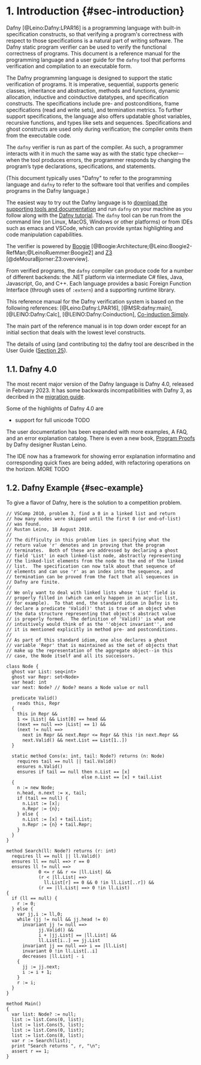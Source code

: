 # 1. Introduction {#sec-introduction}

Dafny [@Leino:Dafny:LPAR16] is a programming language with built-in specification constructs,
so that verifying a program's correctness with respect to those specifications
is a natural part of writing software.
The Dafny static program verifier can be used to verify the functional
correctness of programs.
This document is a reference manual for the programming language and a user guide
for the `dafny` tool that performs verification and compilation to an
executable form.

The Dafny programming language is designed to support the static
verification of programs. It is imperative, sequential, supports generic
classes, inheritance and abstraction, methods and functions, dynamic allocation, inductive and
coinductive datatypes, and specification constructs. The
specifications include pre- and postconditions, frame specifications
(read and write sets), and termination metrics. To further support
specifications, the language also offers updatable ghost variables,
recursive functions, and types like sets and sequences. Specifications
and ghost constructs are used only during verification; the compiler
omits them from the executable code.

The `dafny` verifier is run as part of the compiler. As such, a programmer
interacts with it in much the same way as with the static type
checker—when the tool produces errors, the programmer responds by
changing the program’s type declarations, specifications, and statements.

(This document typically uses "Dafny" to refer to the programming language
and `dafny` to refer to the software tool that verifies and compiles programs
in the Dafny language.)

The easiest way to try out the Dafny language is to [download the supporting tools and documentation](https://github.com/dafny-lang/dafny/releases) and
run `dafny` on your machine as you follow along with the [Dafny tutorial](../OnlineTutorial/guide).
The `dafny` tool can be run from the command line (on Linux, MacOS, Windows or other platforms) or from IDEs
such as emacs and VSCode, which can provide syntax highlighting and code manipulation capabilities.

The verifier is powered
by [Boogie](http://research.microsoft.com/boogie)
[@Boogie:Architecture;@Leino:Boogie2-RefMan;@LeinoRuemmer:Boogie2]
and [Z3](https://github.com/z3prover) [@deMouraBjorner:Z3:overview].

From verified programs, the `dafny` compiler can produce code for a number
of different backends:
the .NET platform via intermediate C\# files, Java, Javascript, Go, and C++.
Each language provides a basic Foreign Function Interface (through uses of `:extern`)
and a supporting runtime library.

This reference manual for the Dafny verification system is
based on the following references:
[@Leino:Dafny:LPAR16],
[@MSR:dafny:main],
[@LEINO:Dafny:Calc],
[@LEINO:Dafny:Coinduction],
[Co-induction Simply](http://research.microsoft.com/en-us/um/people/leino/papers/krml230.pdf).

The main part of the reference manual is in top down order except for an
initial section that deals with the lowest level constructs.

The details of using (and contributing to) the dafny tool are described in the User Guide ([Section 25](#sec-user-guide)).

## 1.1. Dafny 4.0

The most recent major version of the Dafny language is Dafny 4.0, released in February 2023.
It has some backwards incompatibilities with Dafny 3, as decribed in the [migration guide](https://github.com/dafny-lang/ide-vscode/wiki/Quick-migration-guide-from-Dafny-3.X-to-Dafny-4.0).

Some of the highlights of Dafny 4.0 are
* support for full unicode
TODO

The user documentation has been expanded with more examples, A FAQ, and an error explanation catalog.
There is even a new book, [Program Proofs](https://mitpress.mit.edu/9780262546232/program-proofs/) by Dafny designer Rustan Leino.

The IDE now has a framework for showing error explanation informatino and corresponding quick fixes are
being added, with refactoring operations on the horizon.
MORE TODO

## 1.2. Dafny Example {#sec-example}
To give a flavor of Dafny, here is the solution to a competition problem.

<!-- %check-verify -->
```dafny
// VSComp 2010, problem 3, find a 0 in a linked list and return
// how many nodes were skipped until the first 0 (or end-of-list)
// was found.
// Rustan Leino, 18 August 2010.
//
// The difficulty in this problem lies in specifying what the
// return value 'r' denotes and in proving that the program
// terminates.  Both of these are addressed by declaring a ghost
// field 'List' in each linked-list node, abstractly representing
// the linked-list elements from the node to the end of the linked
// list.  The specification can now talk about that sequence of
// elements and can use 'r' as an index into the sequence, and
// termination can be proved from the fact that all sequences in
// Dafny are finite.
//
// We only want to deal with linked lists whose 'List' field is
// properly filled in (which can only happen in an acyclic list,
// for example).  To that end, the standard idiom in Dafny is to
// declare a predicate 'Valid()' that is true of an object when
// the data structure representing that object's abstract value
// is properly formed.  The definition of 'Valid()' is what one
// intuitively would think of as the ''object invariant'', and
// it is mentioned explicitly in method pre- and postconditions.
//
// As part of this standard idiom, one also declares a ghost
// variable 'Repr' that is maintained as the set of objects that
// make up the representation of the aggregate object--in this
// case, the Node itself and all its successors.

class Node {
  ghost var List: seq<int>
  ghost var Repr: set<Node>
  var head: int
  var next: Node? // Node? means a Node value or null

  predicate Valid()
    reads this, Repr
  {
    this in Repr &&
    1 <= |List| && List[0] == head &&
    (next == null ==> |List| == 1) &&
    (next != null ==>
      next in Repr && next.Repr <= Repr && this !in next.Repr &&
      next.Valid() && next.List == List[1..])
  }

  static method Cons(x: int, tail: Node?) returns (n: Node)
    requires tail == null || tail.Valid()
    ensures n.Valid()
    ensures if tail == null then n.List == [x]
                            else n.List == [x] + tail.List
  {
    n := new Node;
    n.head, n.next := x, tail;
    if (tail == null) {
      n.List := [x];
      n.Repr := {n};
    } else {
      n.List := [x] + tail.List;
      n.Repr := {n} + tail.Repr;
    }
  }
}

method Search(ll: Node?) returns (r: int)
  requires ll == null || ll.Valid()
  ensures ll == null ==> r == 0
  ensures ll != null ==>
            0 <= r && r <= |ll.List| &&
            (r < |ll.List| ==>
              ll.List[r] == 0 && 0 !in ll.List[..r]) &&
            (r == |ll.List| ==> 0 !in ll.List)
{
  if (ll == null) {
    r := 0;
  } else {
    var jj,i := ll,0;
    while (jj != null && jj.head != 0)
      invariant jj != null ==>
            jj.Valid() &&
            i + |jj.List| == |ll.List| &&
            ll.List[i..] == jj.List
      invariant jj == null ==> i == |ll.List|
      invariant 0 !in ll.List[..i]
      decreases |ll.List| - i
    {
      jj := jj.next;
      i := i + 1;
    }
    r := i;
  }
}

method Main()
{
  var list: Node? := null;
  list := list.Cons(0, list);
  list := list.Cons(5, list);
  list := list.Cons(0, list);
  list := list.Cons(8, list);
  var r := Search(list);
  print "Search returns ", r, "\n";
  assert r == 1;
}

```

